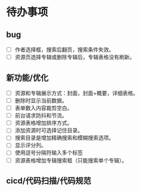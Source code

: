 # 待办事项

## bug

- [ ] 作者选择框，搜索后翻页，搜索条件失效。
- [ ] 资源页选择专辑或删除专辑后，专辑表格没有刷新。

## 新功能/优化

- [ ] 资源和专辑展示方式：封面，封面+概要，详细表格。
- [ ] 删除时显示当前数据。
- [ ] 表单数入内容裁剪空白。
- [ ] 前台请求防抖和节流。
- [ ] 资源表格增加排序方式。
- [ ] 添加资源时可选择记住目录。
- [ ] 搜索目录是增加精确搜索和模糊搜索选项。
- [ ] 显示评分列。
- [ ] 使用逗号分隔符输入多个标签
- [ ] 资源表格增加专辑搜索框（只能搜索单个专辑）。

## cicd/代码扫描/代码规范

